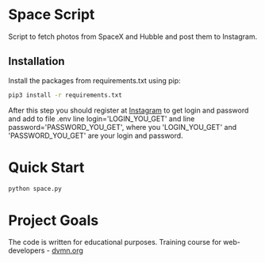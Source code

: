 # Space Script
Script to fetch photos from SpaceX and Hubble and post them to Instagram.

## Installation
Install the packages from requirements.txt using pip:
```bash
pip3 install -r requirements.txt
```
After this step you should register at [Instagram](https://instagram.com/) to get login and password and add to file .env line login='LOGIN_YOU_GET' and line password='PASSWORD_YOU_GET', where you 'LOGIN_YOU_GET' and 'PASSWORD_YOU_GET' are your login and password.

# Quick Start

```bash
python space.py
```

# Project Goals

The code is written for educational purposes. Training course for web-developers - [dvmn.org](https://dvmn.org)